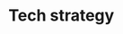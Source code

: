 # Tech strategy

<!-- Refer to the [HibiscusCollective tech strategy](https://github.com/HibiscusCollective/.github/blob/main/README.md) for guidance on which technologies to use. -->